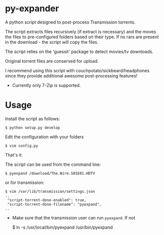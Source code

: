 py-expander
===========

A python script designed to post-process Transmission torrents.

The script extracts files recursively (if extract is necessary)
and the moves the files to pre-configured folders based on their type.
If no rars are present in the download - the script will copy the files.

The script relies on the 'guessit' package to detect movies/tv downloads.

Original torrent files are conserved for upload.

I recommend using this script with couchpotato/sickbeard/headphones since they
provide additional awesome post-processing features!

* Currently only 7-Zip is supported.

Usage
===========
Install the script as follows:

	$ python setup.py develop

Edit the configuration with your folders

	$ vim config.py

That's it.

The script can be used from the command line:

	$ pyexpand /download/The.Wire.S01E01.HDTV

or for transmission:

	$ vim /var/lib/transmission/settings.json
	..
	 "script-torrent-done-enabled": true,
     "script-torrent-done-filename": "pyexpand",
    ..

* Make sure that the transmission user can run `pyexpand`. If not

    $ ln -s /usr/local/bin/pyexpand /usr/bin/pyexpand